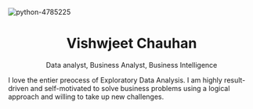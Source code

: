 ![python-4785225](https://user-images.githubusercontent.com/104052187/201469352-09ba5ffe-dcfc-422e-8ab9-b10a61dd6c75.png)


# <h1 align="center">Vishwjeet Chauhan</h1>

<p align="center">
  Data analyst, Business Analyst, Business Intelligence
</p>

I love the entier preocess of Exploratory Data Analysis. I am highly result-driven and self-motivated to solve business problems using a logical approach and willing to take up new challenges.
